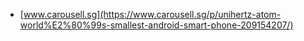 * [www.carousell.sg](https://www.carousell.sg/p/unihertz-atom-world%E2%80%99s-smallest-android-smart-phone-209154207/)
